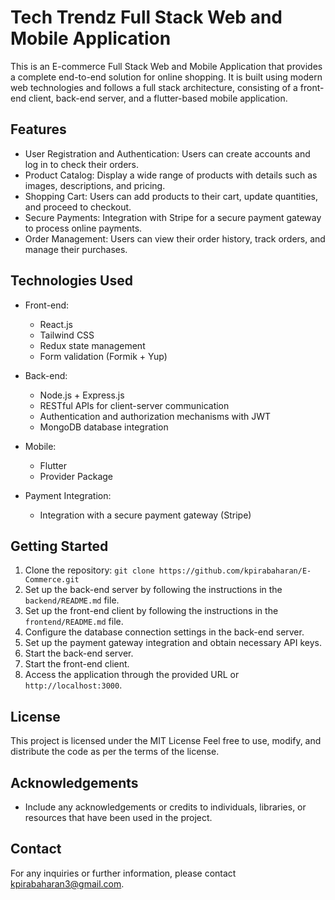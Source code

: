 # Tech Trendz Full Stack Web and Mobile Application

This is an E-commerce Full Stack Web and Mobile Application that provides a complete end-to-end solution for online shopping. It is built using modern web technologies and follows a full stack architecture, consisting of a front-end client, back-end server, and a flutter-based mobile application.

## Features

- User Registration and Authentication: Users can create accounts and log in to check their orders.
- Product Catalog: Display a wide range of products with details such as images, descriptions, and pricing.
- Shopping Cart: Users can add products to their cart, update quantities, and proceed to checkout.
- Secure Payments: Integration with Stripe for a secure payment gateway to process online payments.
- Order Management: Users can view their order history, track orders, and manage their purchases.

## Technologies Used

- Front-end:

  - React.js
  - Tailwind CSS
  - Redux state management
  - Form validation (Formik + Yup)

- Back-end:

  - Node.js + Express.js
  - RESTful APIs for client-server communication
  - Authentication and authorization mechanisms with JWT
  - MongoDB database integration

- Mobile:

  - Flutter
  - Provider Package

- Payment Integration:
  - Integration with a secure payment gateway (Stripe)

## Getting Started

1. Clone the repository: `git clone https://github.com/kpirabaharan/E-Commerce.git`
2. Set up the back-end server by following the instructions in the `backend/README.md` file.
3. Set up the front-end client by following the instructions in the `frontend/README.md` file.
4. Configure the database connection settings in the back-end server.
5. Set up the payment gateway integration and obtain necessary API keys.
6. Start the back-end server.
7. Start the front-end client.
8. Access the application through the provided URL or `http://localhost:3000`.

## License

This project is licensed under the MIT License Feel free to use, modify, and distribute the code as per the terms of the license.

## Acknowledgements

- Include any acknowledgements or credits to individuals, libraries, or resources that have been used in the project.

## Contact

For any inquiries or further information, please contact [kpirabaharan3@gmail.com](mailto:kpirabaharan3@gmail.com).
